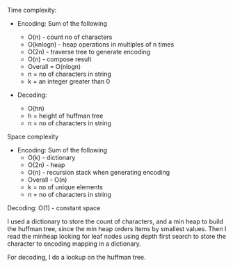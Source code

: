 Time complexity:
- Encoding: Sum of the following
    - O(n) - count no of characters
    - O(knlogn) - heap operations in multiples of n times 
    - O(2n) - traverse tree to generate encoding 
    - O(n) - compose result
    - Overall = O(nlogn)
    - n = no of characters in string
    - k = an integer greater than 0

- Decoding:
    - O(hn)
    - h = height of huffman tree
    - n = no of characters in string

Space complexity
- Encoding: Sum of the following
    - O(k) - dictionary
    - O(2n) - heap
    - O(n) - recursion stack when generating encoding
    - Overall - O(n)
    - k = no of unique elements
    - n = no of characters in string

Decoding:
O(1) - constant space

I used a dictionary to store the count of characters, and a min heap
to build the huffman tree, since the min heap orders items by
 smallest values. Then I read the minheap looking for leaf 
nodes using depth first search to store the character to encoding mapping in a dictionary.


For decoding, I do a lookup on the huffman tree.